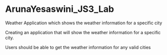 # ArunaYesaswini_JS3_Lab
Weather Application which shows the weather information for a specific city

Creating an application that will show the weather information for a specific city.

Users should be able to get the weather information for any valid cities

